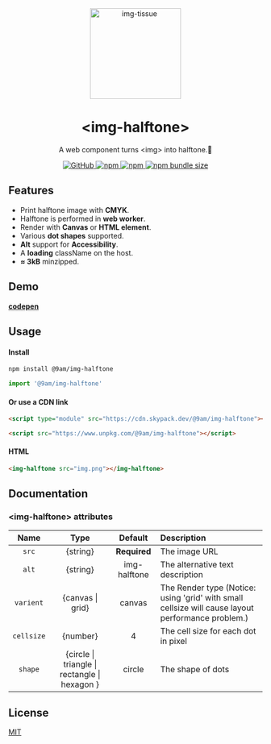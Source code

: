 <div align="center">
	<img src="https://github.com/9am/9am.github.io/assets/1435457/3310c374-8cd7-4c2b-ad68-c349ede61598" alt="img-tissue" width="180" height="180" />
	<h1>&lt;img-halftone&gt;</h1>
	<p>A web component turns &lt;img&gt; into halftone.🥑</p>
    <p>
        <a href="https://github.com/9am/img-halftone/blob/main/LICENSE">
            <img alt="GitHub" src="https://img.shields.io/github/license/9am/img-halftone?style=flat-square&color=success">
        </a>
        <a href="https://www.npmjs.com/package/@9am/img-halftone">
            <img alt="npm" src="https://img.shields.io/npm/v/@9am/img-halftone?style=flat-square&color=orange">
        </a>
        <a href="https://www.npmjs.com/package/@9am/img-halftone">
            <img alt="npm" src="https://img.shields.io/npm/dt/@9am/img-halftone?style=flat-square&color=blue">
        </a>
        <a href="https://bundlephobia.com/package/@9am/img-halftone@latest">
            <img alt="npm bundle size" src="https://img.shields.io/bundlephobia/minzip/@9am/img-halftone?style=flat-square">
        </a>
    </p>
</div>

## Features
- Print halftone image with **CMYK**.
- Halftone is performed in **web worker**.
- Render with **Canvas** or **HTML element**.
- Various **dot shapes** supported.
- **Alt** support for **Accessibility**.
- A **loading** className on the host.
- **≈ 3kB** minzipped.

## Demo
[**codepen**](https://codepen.io/9am/pen/jOQdrmX)

## Usage

#### Install

```sh
npm install @9am/img-halftone
```

```js
import '@9am/img-halftone'
```

#### Or use a CDN link

```html
<script type="module" src="https://cdn.skypack.dev/@9am/img-halftone"></script>
```

```html
<script src="https://www.unpkg.com/@9am/img-halftone"></script>
```

#### HTML

```html
<img-halftone src="img.png"></img-halftone>
```

## Documentation

### &lt;img-halftone&gt; attributes

|Name|Type|Default|Description|
|:--:|:--:|:-----:|:----------|
|`src`|{string}|**Required**|The image URL|
|`alt`|{string}|img-halftone|The alternative text description|
|`varient`|{canvas \| grid}|canvas|The Render type (Notice: using 'grid' with small cellsize will cause layout performance problem.)|
|`cellsize`|{number}|4|The cell size for each dot in pixel|
|`shape`|{circle \| triangle \| rectangle \| hexagon }|circle|The shape of dots|

## License
[MIT](LICENSE)
